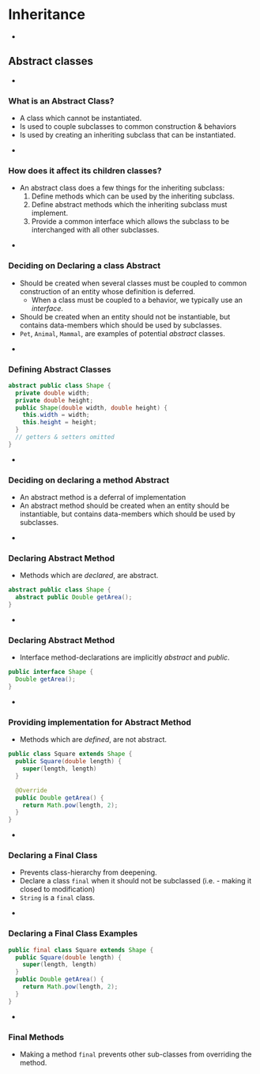# Inheritance

-
## Abstract classes

-
### What is an Abstract Class?
* A class which cannot be instantiated.
* Is used to couple subclasses to common construction & behaviors
* Is used by creating an inheriting subclass that can be instantiated.



-
### How does it affect its children classes?
* An abstract class does a few things for the inheriting subclass:
  1. Define methods which can be used by the inheriting subclass.
  2. Define abstract methods which the inheriting subclass must implement.
  3. Provide a common interface which allows the subclass to be interchanged with all other subclasses.




-
### Deciding on Declaring a class Abstract
* Should be created when several classes must be coupled to common construction of an entity whose definition is deferred.
  * When a class must be coupled to a behavior, we typically use an _interface_.
* Should be created when an entity should not be instantiable, but contains data-members which should be used by subclasses.
* `Pet`, `Animal`, `Mammal`, are examples of potential _abstract_ classes.



-
### Defining Abstract Classes
```java
abstract public class Shape {
  private double width;
  private double height;
  public Shape(double width, double height) {
    this.width = width;
    this.height = height;
  }
  // getters & setters omitted
}
```




-
### Deciding on declaring a method Abstract
* An abstract method is a deferral of implementation
* An abstract method should be created when an entity should be instantiable, but contains data-members which should be used by subclasses.


-
### Declaring Abstract Method
* Methods which are _declared_, are abstract.

```java
abstract public class Shape {
  abstract public Double getArea();
}
```


-
### Declaring Abstract Method
* Interface method-declarations are implicitly _abstract_ and _public_.

```java
public interface Shape {
  Double getArea();
}
```

-
### Providing implementation for Abstract Method
* Methods which are _defined_, are not abstract.


```java
public class Square extends Shape {
  public Square(double length) {
    super(length, length)
  }

  @Override
  public Double getArea() {
    return Math.pow(length, 2);
  }
}
```


-
### Declaring a Final Class
* Prevents class-hierarchy from deepening.
* Declare a class `final` when it should not be subclassed (i.e. - making it closed to modification)
* `String` is a `final` class.



-
### Declaring a Final Class Examples

```java
public final class Square extends Shape {
  public Square(double length) {
    super(length, length)
  }
  public Double getArea() {
    return Math.pow(length, 2);
  }
}
```


-
### Final Methods
* Making a method `final` prevents other sub-classes from overriding the method.
